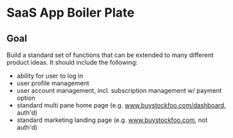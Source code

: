 # SaaS App Boiler Plate

## Goal

Build a standard set of functions that can be extended to many different product ideas. It should include the following:
- ability for user to log in
- user profile management
- user account management, incl. subscription management w/ payment option
- standard multi pane home page (e.g. www.buystockfoo.com/dashboard, auth'd)
- standard marketing landing page (e.g. www.buystockfoo.com, not auth'd)

